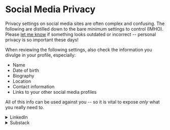 # Social Media Privacy

Privacy settings on social media sites are often complex and confusing. The following are distilled down to the bare minimum settings to control (IMHO). Please [let me know](mailto:xenloops@protonmail.com?subject=Correction:privacy_social_media.md) if something looks outdated or incorrect -- personal privacy is so important these days!

When reviewing the following settings, also check the information you divulge in your profile, especially:
* Name
* Date of birth
* Biography
* Location
* Contact information
* Links to your other social media profiles

All of this info can be used against you -- so it is vital to expose *only* what you really need to.

<details>
  <summary> LinkedIn </summary>

  To get to the appropriate settings, go to the Me menu > Settings & Privacy.

  ## Account preferences:
  ### Profile Information
  * Personal demographic information -- Check to ensure LI isn't storing your data (unless you trust Microsoft with it).
  ### General preferences
  *  Feed preferences > Show political content -- For sanity's sake, turn off (is this really where you want to see such dreg?)
  ### Syncing options
  * Sync contacts > Remove all -- Unless you trust Microsoft with them.
  * Partners & services -- Check that you really trust Microsoft with connecting to other services.

  ## Sign in & Security:
  ### Account access
  * Where you're signed in -- It doesn't hurt to check the active sessions list periodically. Make sure all the entries (usually one for each LI tab open) are yours. End any sessions you don't recognize. (I had sessions still open that I last accessed two months ago -- if anyone knows of a course in managing browser tabs, I'd like to hear about it.)
  * Two-step verification -- Turn on and use an authenticator app to make logging in more secure (and admittedly yes, slightly less convenient). Don't bother with SMS as a method, as this is susceptible to SIM swapping attacks.

  ## Visibility: 

  Change settings as desired. Of course, part of the point of LI is that people can find you and learn about your work history. But there are things you might not want to share, for example:
  ### Visibility of your profile & network
  * Who can see your email address (recommend limiting to connections or no one).
  * Who can see members you follow.
  * Page owners exporting your data (recommend turning off).
  * Profile discovery and visibility off LinkedIn (recommend turning off).
  
  ### Visibility of your LinkedIn activity
  * Manage active status (recommend setting to No one, unless you're ok with people seeing you're actively on LI).

  ## Data privacy:

  ### How LinkedIn uses your data
  Special thanks to the EU for passing the GDPR!
  * Get a copy of your data -- Not a bad idea to look through periodically.
  * Search history -- Only visible to LI, but if your search results aren't showing you what you want, it might be a good time to clear it here.
  * Demographic info -- This is sensitive info. Why give it to a company if it's not required?
  * Social, economic, and workplace research -- Turn off. You won't benefit from the collection of your data.
  * Data for Generative AI Improvement -- Turn off. You won't benefit from the collection of your data.

  ### Messaging experience
  * Read receipts and typing indicators -- Turn off.
  * Messaging suggestions -- Turn off, since this probably involves an AI reading and storing your messages.

  ### Job seeking preferences
  * Job application settings / Resumes and application data
    * Save resumes and application data -- Convenient, and as long as there's no sensitive data on your resume/CV beyond what's on your LI profile, not much of a risk.
    * Share resume data with recruiters -- See above.
    * Save self-ID information -- This is a bit more sensitive, so turn this off. It doesn't take much effort to answer the same three questions for each application (if you choose to).
  * Signal your interest to recruiters at companies you've created job alerts for -- Turn off (unless you want recruiters to know).

  ### Other applications
  * Permitted services -- Check periodically for services you didn't/no longer approve.
  * Microsoft Word -- Turn off. This is an ambiguous "connection" to help you write a resume using the "Resume Assistant" tool. The "Learn more" link doesn't work (as of 24 Sept 2024), so there's no easy way to tell where LI/Microsoft claims your data will be stored.

  ## Advertising data
  In general, turn this off. These are all settings relating to making LI money, and doesn't benefit you beyond targeted ads. Also, you have no idea where your LI data will be stored in advertisers' databases, or how it will be protected or for how long.

</details>

<details>
  <summary> Substack </summary>

  Wonderfully simple privacy/security settings. To get to the appropriate settings, open the hamburger menu and scroll almost to the bottom to the page.
  
  ## Privacy section

  * Show likes on profile -- if you're OK with your likes being public, leave on.
  * Allow mentions -- if you want other users to tag you publically, leave on.
  * Allow guest posts -- if you want to allow authors to list you as a co-author, leave on.

  Some privacy settings hide in your profile. Get there by opening the hamburger menu and clicking on your user name, then click Edit profile.
  
  * Reads -- any Substacks you've subscribed to but don't want to appear publically, click off. You'll need to come back here anytime you add another Substack that you don't want to show on your profile.
  * Privacy -- if you don't want your likes to appear publically, click this off.

</details>
  

